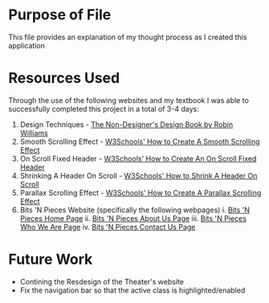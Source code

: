 # Purpose of File
This file provides an explanation of my thought process as I created this application

# Resources Used
Through the use of the following websites and my textbook I was able to successfully completed this project in a total of 3-4 days:
1. Design Techniques - [The Non-Designer's Design Book by Robin Williams](https://www.amazon.com/Non-Designers-Design-Book-4th/dp/0133966151)
2. Smooth Scrolling Effect - [W3Schools' How to Create A Smooth Scrolling Effect](https://www.w3schools.com/howto/howto_css_smooth_scroll.asp)
3. On Scroll Fixed Header - [W3Schools' How to Create An On Scroll Fixed Header](https://www.w3schools.com/howto/howto_js_sticky_header.asp)
4. Shrinking A Header On Scroll - [W3Schools' How to Shrink A Header On Scroll](https://www.w3schools.com/howto/howto_js_shrink_header_scroll.asp)
5. Parallax Scrolling Effect - [W3Schools' How to Create A Parallax Scrolling Effect](https://www.w3schools.com/howto/howto_css_parallax.asp)
6. Bits 'N Pieces Website (specifically the following webpages)
i. [Bits 'N Pieces Home Page](https://puppetworld.com/) 
ii. [Bits 'N Pieces About Us Page](https://puppetworld.com/about-us/)
iii. [Bits 'N Pieces Who We Are Page](https://puppetworld.com/about-us/people/)
iv. [Bits 'N Pieces Contact Us Page](https://puppetworld.com/about-us/contact-us/)

# Future Work
* Contining the Resdesign of the Theater's website
* Fix the navigation bar so that the active class is highlighted/enabled
